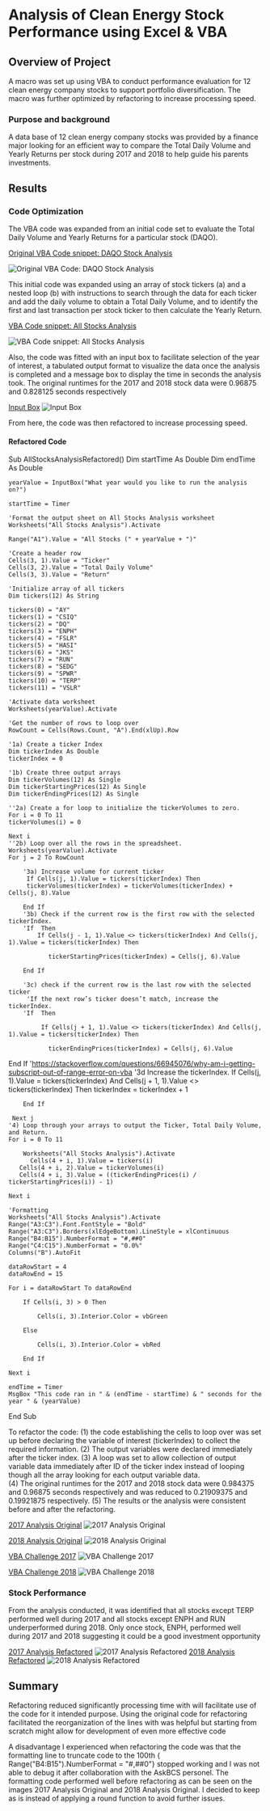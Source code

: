 # Analysis of Clean Energy Stock Performance using Excel & VBA

## Overview of Project
A macro was set up using VBA to conduct performance evaluation for 12 clean energy company stocks to support portfolio diversification. The macro was further optimized by refactoring to increase processing speed. 

### Purpose and background
A data base of 12 clean energy company stocks was provided by a finance major looking for an efficient way to compare the Total Daily Volume and Yearly Returns per stock during 2017 and 2018 to help guide his parents investments. 

## Results
### Code Optimization 
The VBA code was expanded from an initial code set to evaluate the Total Daily Volume and Yearly Returns for a particular stock (DAQO). 

[Original VBA Code snippet: DAQO Stock Analysis](Resources/DQAnalysis.png)

![Original VBA Code: DAQO Stock Analysis](https://github.com/coralrofa/stock-analysis/blob/main/Resources/DQAnalysis.png)
 
This initial code was expanded using an array of stock tickers (a) and a nested loop (b) with instructions to search through the data for each ticker and add the daily volume to obtain a Total Daily Volume, and to identify the first and last transaction per stock ticker to then calculate the Yearly Return. 

[VBA Code snippet: All Stocks Analysis](Resources/AllStockAnalysis.png)

![VBA Code snippet: All Stocks Analysis](https://github.com/coralrofa/stock-analysis/blob/main/Resources/AllStockAnalysis.png)
 

Also, the code was fitted with an input box to facilitate selection of the year of interest, a tabulated output format to visualize the data once the analysis is completed and a message box to display the time in seconds the analysis took. The original runtimes for the 2017 and 2018 stock data were 0.96875 and 0.828125 seconds respectively
 
[Input Box](Resources/InputBox.png)
![Input Box](https://github.com/coralrofa/stock-analysis/blob/main/Resources/InputBox.PNG)


From here, the code was then refactored to increase processing speed. 

#### Refactored Code
Sub AllStocksAnalysisRefactored()
    Dim startTime As Double
    Dim endTime  As Double
    
    yearValue = InputBox("What year would you like to run the analysis on?")

    startTime = Timer
    
    'Format the output sheet on All Stocks Analysis worksheet
    Worksheets("All Stocks Analysis").Activate
    
    Range("A1").Value = "All Stocks (" + yearValue + ")"
    
    'Create a header row
    Cells(3, 1).Value = "Ticker"
    Cells(3, 2).Value = "Total Daily Volume"
    Cells(3, 3).Value = "Return"

    'Initialize array of all tickers
    Dim tickers(12) As String
    
    tickers(0) = "AY"
    tickers(1) = "CSIQ"
    tickers(2) = "DQ"
    tickers(3) = "ENPH"
    tickers(4) = "FSLR"
    tickers(5) = "HASI"
    tickers(6) = "JKS"
    tickers(7) = "RUN"
    tickers(8) = "SEDG"
    tickers(9) = "SPWR"
    tickers(10) = "TERP"
    tickers(11) = "VSLR"
    
    'Activate data worksheet
    Worksheets(yearValue).Activate
    
    'Get the number of rows to loop over
    RowCount = Cells(Rows.Count, "A").End(xlUp).Row
    
    '1a) Create a ticker Index
    Dim tickerIndex As Double
    tickerIndex = 0

    '1b) Create three output arrays
    Dim tickerVolumes(12) As Single
    Dim tickerStartingPrices(12) As Single
    Dim tickerEndingPrices(12) As Single
    
    ''2a) Create a for loop to initialize the tickerVolumes to zero.
    For i = 0 To 11
    tickerVolumes(i) = 0

    Next i
    ''2b) Loop over all the rows in the spreadsheet.
    Worksheets(yearValue).Activate
    For j = 2 To RowCount
    
        '3a) Increase volume for current ticker
         If Cells(j, 1).Value = tickers(tickerIndex) Then
         tickerVolumes(tickerIndex) = tickerVolumes(tickerIndex) + Cells(j, 8).Value
        
        End If
        '3b) Check if the current row is the first row with the selected tickerIndex.
        'If  Then
            If Cells(j - 1, 1).Value <> tickers(tickerIndex) And Cells(j, 1).Value = tickers(tickerIndex) Then

               tickerStartingPrices(tickerIndex) = Cells(j, 6).Value
            
        End If
        
        '3c) check if the current row is the last row with the selected ticker
         'If the next row’s ticker doesn’t match, increase the tickerIndex.
        'If  Then
            
             If Cells(j + 1, 1).Value <> tickers(tickerIndex) And Cells(j, 1).Value = tickers(tickerIndex) Then

               tickerEndingPrices(tickerIndex) = Cells(j, 6).Value
End If
            'https://stackoverflow.com/questions/66945076/why-am-i-getting-subscript-out-of-range-error-on-vba
            '3d Increase the tickerIndex.
            If Cells(j, 1).Value = tickers(tickerIndex) And Cells(j + 1, 1).Value <> tickers(tickerIndex) Then
            tickerIndex = tickerIndex + 1
            
        End If

     Next j
    '4) Loop through your arrays to output the Ticker, Total Daily Volume, and Return.
    For i = 0 To 11
        
        Worksheets("All Stocks Analysis").Activate
          Cells(4 + i, 1).Value = tickers(i)
       Cells(4 + i, 2).Value = tickerVolumes(i)
       Cells(4 + i, 3).Value = ((tickerEndingPrices(i) / tickerStartingPrices(i)) - 1)
        
    Next i
    
    'Formatting
    Worksheets("All Stocks Analysis").Activate
    Range("A3:C3").Font.FontStyle = "Bold"
    Range("A3:C3").Borders(xlEdgeBottom).LineStyle = xlContinuous
    Range("B4:B15").NumberFormat = "#,##0"
    Range("C4:C15").NumberFormat = "0.0%"
    Columns("B").AutoFit

    dataRowStart = 4
    dataRowEnd = 15

    For i = dataRowStart To dataRowEnd
        
        If Cells(i, 3) > 0 Then
            
            Cells(i, 3).Interior.Color = vbGreen
            
        Else
        
            Cells(i, 3).Interior.Color = vbRed
            
        End If
        
    Next i
 
    endTime = Timer
    MsgBox "This code ran in " & (endTime - startTime) & " seconds for the year " & (yearValue)

End Sub

To refactor the code:
(1) the code establishing the cells to loop over was set up before declaring the variable of interest (tickerIndex) to collect the required information.
(2) The output variables were declared immediately after the ticker index. 
(3) A loop was set to allow collection of output variable data immediately after ID of the ticker index instead of looping though all the array looking for each output variable data.  
(4) The original runtimes for the 2017 and 2018 stock data were 0.984375 and 0.96875 seconds respectively and was reduced to 0.21909375 and  0.19921875 respectively.
(5) The results or the analysis were consistent before and after the refactoring.
 
  
[2017 Analysis Original](Resources/2017_AnalysisOriginal.png)
![2017 Analysis Original](https://github.com/coralrofa/stock-analysis/blob/main/Resources/2017_AnalysisOriginal.PNG)

[2018 Analysis Original](Resources/2018_AnalysisOriginal.png)
![2018 Analysis Original](https://github.com/coralrofa/stock-analysis/blob/main/Resources/2018_AnalysisOriginal.PNG)

  
[VBA Challenge 2017](Resource/VBA_Challenge_2017.png)
![VBA Challenge 2017](https://github.com/coralrofa/stock-analysis/blob/main/Resources/VBA_Challenge_2017.PNG)

[VBA Challenge 2018](Resource/VBA_Challenge_2018.png)
![VBA Challenge 2018](https://github.com/coralrofa/stock-analysis/blob/main/Resources/VBA_Challenge_2018%20.PNG)


### Stock Performance 
From the analysis conducted, it was identified that all stocks except TERP performed well during 2017 and all stocks except ENPH and RUN underperformed during 2018. Only once stock, ENPH, performed well during 2017 and 2018 suggesting it could be a good investment opportunity

[2017 Analysis Refactored](Resource/2017_AnalysisRefactored.PNG)
![2017 Analysis Refactored](https://github.com/coralrofa/stock-analysis/blob/main/Resources/2017_AnalysisRefactored.PNG)
[2018 Analysis Refactored](Resource/2018_AnalysisRefactored.PNG)
![2018 Analysis Refactored](https://github.com/coralrofa/stock-analysis/blob/main/Resources/2018_AnalysisRefactored..PNG)

   
## Summary
Refactoring reduced significantly processing time with will facilitate use of the code for it intended purpose. Using the original code for refactoring facilitated the reorganization of the lines with was helpful but starting from scratch might allow for development of even more effective code

A disadvantage I experienced when refactoring the code was that the formatting line to truncate code to the 100th  { Range("B4:B15").NumberFormat = "#,##0"} stopped working and I was not able to debug it after collaboration with the AskBCS personel. The formatting code performed well before refactoring as can be seen on the images 2017 Analysis Original and 2018 Analysis Original. I decided to keep as is instead of applying a round function to avoid further issues.

